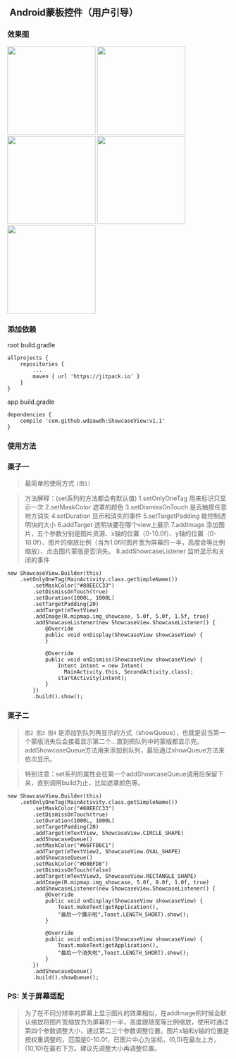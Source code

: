 ##  **Android蒙板控件（用户引导）**

### **效果图**

<img src="https://raw.githubusercontent.com/wdzawdh/ShowcaseView/master/image/image1.jpg" width="200"/>
<img src="https://raw.githubusercontent.com/wdzawdh/ShowcaseView/master/image/image2.jpg" width="200"/>
<img src="https://raw.githubusercontent.com/wdzawdh/ShowcaseView/master/image/image3.jpg" width="200"/>
<img src="https://raw.githubusercontent.com/wdzawdh/ShowcaseView/master/image/image4.jpg" width="200"/>
<img src="https://raw.githubusercontent.com/wdzawdh/ShowcaseView/master/image/image5.jpg" width="200"/>

### **添加依赖**
root build.gradle
```
allprojects {
    repositories {
        ...
        maven { url 'https://jitpack.io' }
    }
}
```
app build.gradle
```
dependencies {
    compile 'com.github.wdzawdh:ShowcaseView:v1.1'
}
```

### **使用方法**
### **栗子一**
> 最简单的使用方式 `(图1)`  </br> 

>方法解释：(set系列的方法都会有默认值)
1.setOnlyOneTag 用来标识只显示一次
2.setMaskColor  遮罩的颜色
3.setDismissOnTouch 是否触摸任意地方消失
4.setDuration 显示和消失的事件
5.setTargetPadding 能控制透明块的大小
6.addTarget 透明块要在哪个view上展示
7.addImage  添加图片，五个参数分别是图片资源、x轴的位置（0-10.0f）、y轴的位置（0-10.0f）、图片的缩放比例（当为1.0f时图片宽为屏幕的一半，高度会等比例缩放）、点击图片蒙版是否消失。
8.addShowcaseListener 监听显示和关闭的事件
```
new ShowcaseView.Builder(this)
	.setOnlyOneTag(MainActivity.class.getSimpleName())
        .setMaskColor("#88EECC33")
        .setDismissOnTouch(true)
        .setDuration(1000L, 1000L)
        .setTargetPadding(20)
        .addTarget(mTextView)
        .addImage(R.mipmap.img_showcase, 5.0f, 5.0f, 1.5f, true)
        .addShowcaseListener(new ShowcaseView.ShowcaseListener() {
            @Override
            public void onDisplay(ShowcaseView showcaseView) {
            }

            @Override
            public void onDismiss(ShowcaseView showcaseView) {
                Intent intent = new Intent(
                  MainActivity.this, SecondActivity.class);
                startActivity(intent);
            }
        })
        .build().show();
```
### **栗子二**
>  `图2 图3 图4` 是添加到队列再显示的方式（showQueue），也就是说当第一个蒙版消失后会接着显示第二个...直到把队列中的蒙版都显示完。addShowcaseQueue方法用来添加到队列，最后通过showQueue方法来依次显示。

> 特别注意：set系列的属性会在第一个addShowcaseQueue调用后保留下来，直到调用build为止，比如遮罩颜色等。
```
new ShowcaseView.Builder(this)
	.setOnlyOneTag(MainActivity.class.getSimpleName())
        .setMaskColor("#88EECC33")
        .setDismissOnTouch(true)
        .setDuration(1000L, 1000L)
        .setTargetPadding(20)
        .addTarget(mTextView, ShowcaseView.CIRCLE_SHAPE)
        .addShowcaseQueue()
        .setMaskColor("#66FFB6C1")
        .addTarget(mTextView2, ShowcaseView.OVAL_SHAPE)
        .addShowcaseQueue()
        .setMaskColor("#D8BFD8")
        .setDismissOnTouch(false)
        .addTarget(mTextView3, ShowcaseView.RECTANGLE_SHAPE)
        .addImage(R.mipmap.img_showcase, 5.0f, 8.0f, 1.0f, true)
        .addShowcaseListener(new ShowcaseView.ShowcaseListener() {
            @Override
            public void onDisplay(ShowcaseView showcaseView) {
                Toast.makeText(getApplication(),
                "最后一个展示啦",Toast.LENGTH_SHORT).show();
            }

            @Override
            public void onDismiss(ShowcaseView showcaseView) {
                Toast.makeText(getApplication(),
                "最后一个消失啦",Toast.LENGTH_SHORT).show();
            }
        })
        .addShowcaseQueue()
        .build().showQueue();
```

### **PS: 关于屏幕适配**
 > 为了在不同分辨率的屏幕上显示图片的效果相似，在addImage的时候会默认缩放将图片宽缩放为为屏幕的一半，高度跟随宽等比例缩放，使用时通过第四个参数调整大小，通过第二三个参数调整位置。图片x轴和y轴的位置是按权重调整的，范围是0-10.0f，已图片中心为坐标，(0,0)在最左上方，(10,10)在最右下方。建议先调整大小再调整位置。
